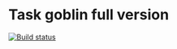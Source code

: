 # Task goblin full version

[![Build status](https://ci.appveyor.com/api/projects/status/gd5ci90v6rsu0olt?svg=true)](https://ci.appveyor.com/project/Nikoivan/goblin-full)
